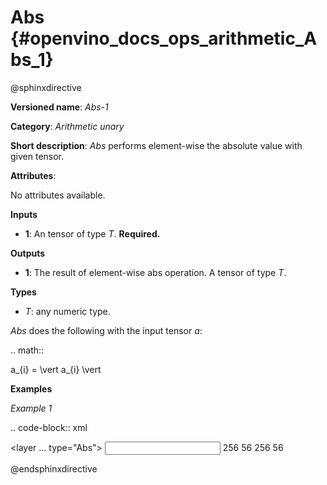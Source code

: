 # Abs {#openvino_docs_ops_arithmetic_Abs_1}

@sphinxdirective

**Versioned name**: *Abs-1*

**Category**: *Arithmetic unary*

**Short description**: *Abs* performs element-wise the absolute value with given tensor.

**Attributes**:

  No attributes available.

**Inputs**

  * **1**: An tensor of type *T*. **Required.**

**Outputs**

  * **1**: The result of element-wise abs operation. A tensor of type *T*.

**Types**

  * *T*: any numeric type.

*Abs* does the following with the input tensor *a*:

.. math::
   
   a_{i} = \vert a_{i} \vert


**Examples**

*Example 1*

.. code-block:: xml
   
   <layer ... type="Abs">
       <input>
           <port id="0">
               <dim>256</dim>
               <dim>56</dim>
           </port>
       </input>
       <output>
           <port id="1">
               <dim>256</dim>
               <dim>56</dim>
           </port>
       </output>
   </layer>


@endsphinxdirective

